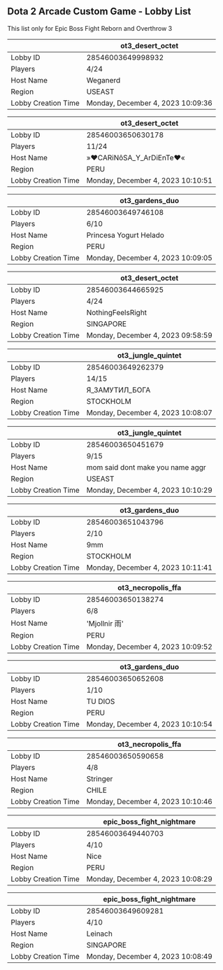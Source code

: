 ## Dota 2 Arcade Custom Game - Lobby List

This list only for Epic Boss Fight Reborn and Overthrow 3

|  | ot3_desert_octet |
| ------ | ------ |
| Lobby ID | 28546003649998932 |
| Players | 4/24 |
| Host Name | Weganerd |
| Region | USEAST |
| Lobby Creation Time | Monday, December 4, 2023 10:09:36 |


|  | ot3_desert_octet |
| ------ | ------ |
| Lobby ID | 28546003650630178 |
| Players | 11/24 |
| Host Name | »♥CARiNôSA_Y_ArDiEnTe♥« |
| Region | PERU |
| Lobby Creation Time | Monday, December 4, 2023 10:10:51 |


|  | ot3_gardens_duo |
| ------ | ------ |
| Lobby ID | 28546003649746108 |
| Players | 6/10 |
| Host Name | Princesa Yogurt Helado |
| Region | PERU |
| Lobby Creation Time | Monday, December 4, 2023 10:09:05 |


|  | ot3_desert_octet |
| ------ | ------ |
| Lobby ID | 28546003644665925 |
| Players | 4/24 |
| Host Name | NothingFeelsRight |
| Region | SINGAPORE |
| Lobby Creation Time | Monday, December 4, 2023 09:58:59 |


|  | ot3_jungle_quintet |
| ------ | ------ |
| Lobby ID | 28546003649262379 |
| Players | 14/15 |
| Host Name | Я_ЗАМУТИЛ_БОГА |
| Region | STOCKHOLM |
| Lobby Creation Time | Monday, December 4, 2023 10:08:07 |


|  | ot3_jungle_quintet |
| ------ | ------ |
| Lobby ID | 28546003650451679 |
| Players | 9/15 |
| Host Name | mom said dont make you name aggr |
| Region | USEAST |
| Lobby Creation Time | Monday, December 4, 2023 10:10:29 |


|  | ot3_gardens_duo |
| ------ | ------ |
| Lobby ID | 28546003651043796 |
| Players | 2/10 |
| Host Name | 9mm |
| Region | STOCKHOLM |
| Lobby Creation Time | Monday, December 4, 2023 10:11:41 |


|  | ot3_necropolis_ffa |
| ------ | ------ |
| Lobby ID | 28546003650138274 |
| Players | 6/8 |
| Host Name | 'Mjollnir 雨' |
| Region | PERU |
| Lobby Creation Time | Monday, December 4, 2023 10:09:52 |


|  | ot3_gardens_duo |
| ------ | ------ |
| Lobby ID | 28546003650652608 |
| Players | 1/10 |
| Host Name | TU DIOS |
| Region | PERU |
| Lobby Creation Time | Monday, December 4, 2023 10:10:54 |


|  | ot3_necropolis_ffa |
| ------ | ------ |
| Lobby ID | 28546003650590658 |
| Players | 4/8 |
| Host Name | Stringer |
| Region | CHILE |
| Lobby Creation Time | Monday, December 4, 2023 10:10:46 |


|  | epic_boss_fight_nightmare |
| ------ | ------ |
| Lobby ID | 28546003649440703 |
| Players | 4/10 |
| Host Name | Nice |
| Region | PERU |
| Lobby Creation Time | Monday, December 4, 2023 10:08:29 |


|  | epic_boss_fight_nightmare |
| ------ | ------ |
| Lobby ID | 28546003649609281 |
| Players | 4/10 |
| Host Name | Leinach |
| Region | SINGAPORE |
| Lobby Creation Time | Monday, December 4, 2023 10:08:49 |


